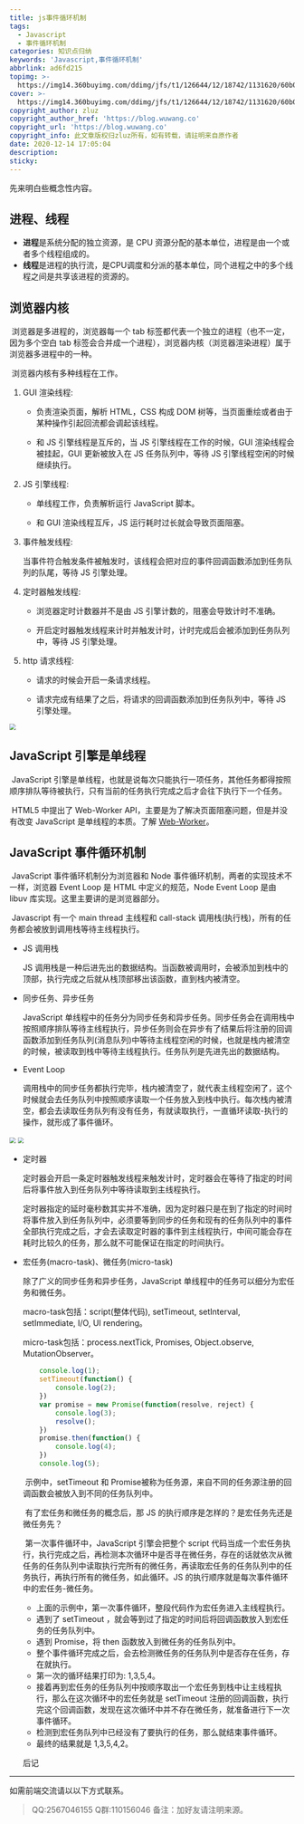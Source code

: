 ```yaml
---
title: js事件循环机制
tags:
  - Javascript
  - 事件循环机制
categories: 知识点归纳
keywords: 'Javascript,事件循环机制'
abbrlink: ad6fd215
topimg: >-
  https://img14.360buyimg.com/ddimg/jfs/t1/126644/12/18742/1131620/60b0c5a2E7f11d7c8/2d4f9f29e8c49f92.jpg
cover: >-
  https://img14.360buyimg.com/ddimg/jfs/t1/126644/12/18742/1131620/60b0c5a2E7f11d7c8/2d4f9f29e8c49f92.jpg
copyright_author: zluz
copyright_author_href: 'https://blog.wuwang.co'
copyright_url: 'https://blog.wuwang.co'
copyright_info: 此文章版权归zluz所有，如有转载，请註明来自原作者
date: 2020-12-14 17:05:04
description:
sticky:
---
```


先来明白些概念性内容。

## 进程、线程

- **进程**是系统分配的独立资源，是 CPU 资源分配的基本单位，进程是由一个或者多个线程组成的。
- **线程**是进程的执行流，是CPU调度和分派的基本单位，同个进程之中的多个线程之间是共享该进程的资源的。

## 浏览器内核

​		浏览器是多进程的，浏览器每一个 tab 标签都代表一个独立的进程（也不一定，因为多个空白 tab 标签会合并成一个进程），浏览器内核（浏览器渲染进程）属于浏览器多进程中的一种。

​		浏览器内核有多种线程在工作。

1. GUI 渲染线程:

   - 负责渲染页面，解析 HTML，CSS 构成 DOM 树等，当页面重绘或者由于某种操作引起回流都会调起该线程。

   - 和 JS 引擎线程是互斥的，当 JS 引擎线程在工作的时候，GUI 渲染线程会被挂起，GUI 更新被放入在 JS 任务队列中，等待 JS 引擎线程空闲的时候继续执行。

2. JS 引擎线程:

   - 单线程工作，负责解析运行 JavaScript 脚本。

   - 和 GUI 渲染线程互斥，JS 运行耗时过长就会导致页面阻塞。

3. 事件触发线程:

   当事件符合触发条件被触发时，该线程会把对应的事件回调函数添加到任务队列的队尾，等待 JS 引擎处理。

4. 定时器触发线程:

   - 浏览器定时计数器并不是由 JS 引擎计数的，阻塞会导致计时不准确。

   - 开启定时器触发线程来计时并触发计时，计时完成后会被添加到任务队列中，等待 JS 引擎处理。

5. http 请求线程:

   - 请求的时候会开启一条请求线程。

   - 请求完成有结果了之后，将请求的回调函数添加到任务队列中，等待 JS 引擎处理。

<img src="/images/42146675.png" style="zoom:67%;" />

## JavaScript 引擎是单线程

​		JavaScript 引擎是单线程，也就是说每次只能执行一项任务，其他任务都得按照顺序排队等待被执行，只有当前的任务执行完成之后才会往下执行下一个任务。

​		HTML5 中提出了 Web-Worker API，主要是为了解决页面阻塞问题，但是并没有改变 JavaScript 是单线程的本质。了解 [Web-Worker](https://developer.mozilla.org/zh-CN/docs/Web/API/Web_Workers_API)。

## JavaScript 事件循环机制

​		JavaScript 事件循环机制分为浏览器和 Node 事件循环机制，两者的实现技术不一样，浏览器 Event Loop 是 HTML 中定义的规范，Node Event Loop 是由 libuv 库实现。这里主要讲的是浏览器部分。

​		Javascript 有一个 main thread 主线程和 call-stack 调用栈(执行栈)，所有的任务都会被放到调用栈等待主线程执行。

- JS 调用栈

  JS 调用栈是一种后进先出的数据结构。当函数被调用时，会被添加到栈中的顶部，执行完成之后就从栈顶部移出该函数，直到栈内被清空。

- 同步任务、异步任务

  JavaScript 单线程中的任务分为同步任务和异步任务。同步任务会在调用栈中按照顺序排队等待主线程执行，异步任务则会在异步有了结果后将注册的回调函数添加到任务队列(消息队列)中等待主线程空闲的时候，也就是栈内被清空的时候，被读取到栈中等待主线程执行。任务队列是先进先出的数据结构。

- Event Loop

  调用栈中的同步任务都执行完毕，栈内被清空了，就代表主线程空闲了，这个时候就会去任务队列中按照顺序读取一个任务放入到栈中执行。每次栈内被清空，都会去读取任务队列有没有任务，有就读取执行，一直循环读取-执行的操作，就形成了事件循环。

<img src="/images/42146683.png" style="zoom:67%;" />

<img src="/images/42146690.png" style="zoom:67%;" />



- 定时器

  定时器会开启一条定时器触发线程来触发计时，定时器会在等待了指定的时间后将事件放入到任务队列中等待读取到主线程执行。

  定时器指定的延时毫秒数其实并不准确，因为定时器只是在到了指定的时间时将事件放入到任务队列中，必须要等到同步的任务和现有的任务队列中的事件全部执行完成之后，才会去读取定时器的事件到主线程执行，中间可能会存在耗时比较久的任务，那么就不可能保证在指定的时间执行。

- 宏任务(macro-task)、微任务(micro-task)

  除了广义的同步任务和异步任务，JavaScript 单线程中的任务可以细分为宏任务和微任务。

  macro-task包括：script(整体代码), setTimeout, setInterval, setImmediate, I/O, UI rendering。

  micro-task包括：process.nextTick, Promises, Object.observe, MutationObserver。

  ```js
      console.log(1);
      setTimeout(function() {
          console.log(2);
      })
      var promise = new Promise(function(resolve, reject) {
          console.log(3);
          resolve();
      })
      promise.then(function() {
          console.log(4);
      })
      console.log(5);
  ```

  ​	示例中，setTimeout 和 Promise被称为任务源，来自不同的任务源注册的回调函数会被放入到不同的任务队列中。

  ​		有了宏任务和微任务的概念后，那 JS 的执行顺序是怎样的？是宏任务先还是微任务先？

  ​		第一次事件循环中，JavaScript 引擎会把整个 script 代码当成一个宏任务执行，执行完成之后，再检测本次循环中是否寻在微任务，存在的话就依次从微任务的任务队列中读取执行完所有的微任务，再读取宏任务的任务队列中的任务执行，再执行所有的微任务，如此循环。JS 的执行顺序就是每次事件循环中的宏任务-微任务。

  - 上面的示例中，第一次事件循环，整段代码作为宏任务进入主线程执行。
  - 遇到了 setTimeout ，就会等到过了指定的时间后将回调函数放入到宏任务的任务队列中。
  - 遇到 Promise，将 then 函数放入到微任务的任务队列中。
  - 整个事件循环完成之后，会去检测微任务的任务队列中是否存在任务，存在就执行。
  - 第一次的循环结果打印为: 1,3,5,4。
  - 接着再到宏任务的任务队列中按顺序取出一个宏任务到栈中让主线程执行，那么在这次循环中的宏任务就是 setTimeout 注册的回调函数，执行完这个回调函数，发现在这次循环中并不存在微任务，就准备进行下一次事件循环。
  - 检测到宏任务队列中已经没有了要执行的任务，那么就结束事件循环。
  - 最终的结果就是 1,3,5,4,2。

  后记
------

如需前端交流请以以下方式联系。

> QQ:2567046155
> Q群:110156046
> 备注：加好友请注明来源。